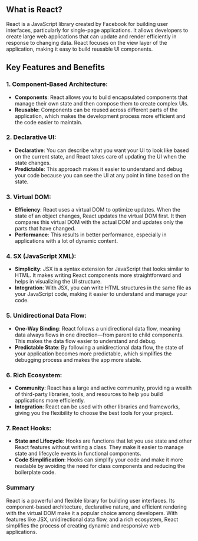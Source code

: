 <h2>What is React?</h2>

React is a JavaScript library created by Facebook for building user interfaces, particularly for single-page applications. It allows developers to create large web applications that can update and render efficiently in response to changing data. React focuses on the view layer of the application, making it easy to build reusable UI components.

<h2>Key Features and Benefits</h2>

<h3>1. Component-Based Architecture:</h3>

- **Components**: React allows you to build encapsulated components that manage their own state and then compose them to create complex UIs.
- **Reusable**: Components can be reused across different parts of the application, which makes the development process more efficient and the code easier to maintain.

<h3>2. Declarative UI:</h3>

- **Declarative**: You can describe what you want your UI to look like based on the current state, and React takes care of updating the UI when the state changes.
- **Predictable**: This approach makes it easier to understand and debug your code because you can see the UI at any point in time based on the state.

<h3>3. Virtual DOM:</h3>

- **Efficiency**: React uses a virtual DOM to optimize updates. When the state of an object changes, React updates the virtual DOM first. It then compares this virtual DOM with the actual DOM and updates only the parts that have changed.
- **Performance**: This results in better performance, especially in applications with a lot of dynamic content.

<h3>4. SX (JavaScript XML):</h3>

- **Simplicity**: JSX is a syntax extension for JavaScript that looks similar to HTML. It makes writing React components more straightforward and helps in visualizing the UI structure.
- **Integration**: With JSX, you can write HTML structures in the same file as your JavaScript code, making it easier to understand and manage your code.

<h3>5. Unidirectional Data Flow:</h3>

- **One-Way Binding**: React follows a unidirectional data flow, meaning data always flows in one direction—from parent to child components. This makes the data flow easier to understand and debug.
- **Predictable State**: By following a unidirectional data flow, the state of your application becomes more predictable, which simplifies the debugging process and makes the app more stable.

<h3>6. Rich Ecosystem:</h3>

- **Community**: React has a large and active community, providing a wealth of third-party libraries, tools, and resources to help you build applications more efficiently.
- **Integration**: React can be used with other libraries and frameworks, giving you the flexibility to choose the best tools for your project.

<h3>7. React Hooks:</h3>

- **State and Lifecycle**: Hooks are functions that let you use state and other React features without writing a class. They make it easier to manage state and lifecycle events in functional components.
- **Code Simplification**: Hooks can simplify your code and make it more readable by avoiding the need for class components and reducing the boilerplate code.

<h3>Summary</h3>

React is a powerful and flexible library for building user interfaces. Its component-based architecture, declarative nature, and efficient rendering with the virtual DOM make it a popular choice among developers. With features like JSX, unidirectional data flow, and a rich ecosystem, React simplifies the process of creating dynamic and responsive web applications.